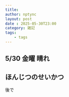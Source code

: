 ```yaml
---
title: 
author: nptync
layout: post
date : 2025-05-30T23:00
category: 雑記
tags:
    - tags
---
```

## 5/30 金曜 晴れ
## ほんじつのせいかつ
後で
